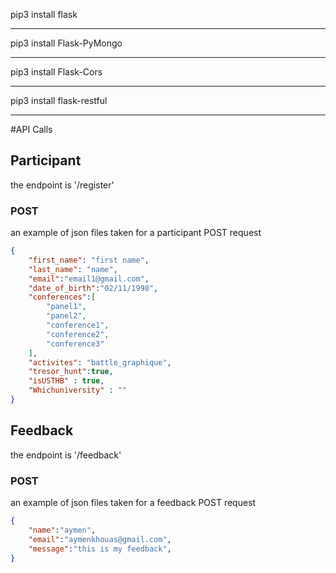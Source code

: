 pip3 install flask
****************************
pip3 install Flask-PyMongo
****************************
pip3 install Flask-Cors
****************************
pip3 install flask-restful
****************************

#API Calls

## Participant
the endpoint is '/register'
### POST
an example of json files taken for a participant POST request
```json
{
    "first_name": "first name",
    "last_name": "name",
    "email":"email1@gmail.com",
    "date_of_birth":"02/11/1998",
    "conferences":[
        "panel1",
        "panel2",
        "conference1",
        "conference2",
        "conference3"
    ],
    "activites": "battle_graphique",
    "tresor_hunt":true,
    "isUSTHB" : true,
    "Whichuniversity" : ""
}
```

## Feedback
the endpoint is '/feedback'
### POST
an example of json files taken for a feedback POST request
```json
{
    "name":"aymen",
    "email":"aymenkhouas@gmail.com",
    "message":"this is my feedback",
}
```
